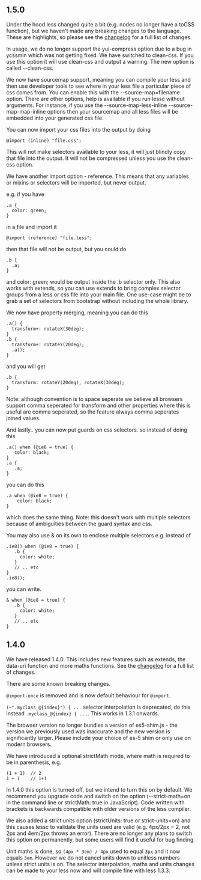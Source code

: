 1.5.0
-----

Under the hood less changed quite a bit (e.g. nodes no longer have a toCSS function), but we haven't made any breaking changes to the language. These are highlights, so please see the <a href="https://github.com/less/less.js/blob/master/CHANGELOG.md">changelog</a> for a full list of changes.

In usage, we do no longer support the yui-compress option due to a bug in ycssmin which was not getting fixed. We have switched to clean-css. If you use this option it will use clean-css and output a warning. The new option is called --clean-css.

We now have sourcemap support, meaning you can compile your less and then use developer tools to see where in your less file a particular piece of css comes from. You can enable this with the --source-map=filename option. There are other options, help is available if you run lessc without arguments. For instance, if you use the --source-map-less-inline --source-map-map-inline options then your sourcemap and all less files will be embedded into your generated css file.

You can now import your css files into the output by doing

    @import (inline) "file.css";

This will not make selectors available to your less, it will just blindly copy that file into the output. It will not be compressed unless you use the clean-css option.

We have another import option - reference. This means that any variables or mixins or selectors will be imported, but never output.

e.g. if you have

    .a {
      color: green;
    }

in a file and import it

    @import (reference) "file.less";

then that file will not be output, but you could do

    .b {
      .a;
    }

and color: green; would be output inside the .b selector only. This also works with extends, so you can use extends to bring complex selector groups from a less or css file into your main file. One use-case might be to grab a set of selectors from bootstrap without including the whole library.

We now have property merging, meaning you can do this

    .a() {
      transform+: rotateX(30deg);
    }
    .b {
      transform+: rotateY(20deg);
      .a();
    }

and you will get

    .b {
      transform: rotateY(20deg), rotateX(30deg);
    }

Note: although convention is to space seperate we believe all browsers support comma seperated for transform and other properties where this is useful are comma seperated, so the feature always comma seperates joined values.

And lastly.. you can now put guards on css selectors. so instead of doing this

    .a() when (@ie8 = true) {
       color: black;
    }
    .a {
       .a;
    }

you can do this

    .a when (@ie8 = true) {
        color: black;
    }

which does the same thing. Note: this doesn't work with multiple selectors because of ambiguities between the guard syntax and css.

You may also use & on its own to enclose multiple selectors e.g. instead of

    .ie8() when (@ie8 = true) {
       .b {
         color: white;
       }
       // .. etc
    }
    .ie8();

you can write.

    & when (@ie8 = true) {
       .b {
         color: white;
       }
       // .. etc
    }

1.4.0
-----

We have released 1.4.0. This includes new features such as extends, the data-uri function and more maths functions. See the [changelog](https://github.com/cloudhead/less.js/blob/master/CHANGELOG.md) for a full list of changes.

There are some known <span class="warning">breaking changes</span>.

`@import-once` is removed and is now default behaviour for `@import`.

`(~".myclass_@{index}") { ...` selector interpolation is deprecated, do this instead `.myclass_@{index} { ...`. This works in 1.3.1 onwards.

The browser version no longer bundles a version of es5-shim.js - the version we previously used was inaccurate and the new version is significantly larger. Please include your choice of es-5 shim or only use on modern browsers.

We have introduced a optional strictMath mode, where math is required to be in parenthesis, e.g.

    (1 + 1)  // 2
    1 + 1    // 1+1

In 1.4.0 this option is turned off, but we intend to turn this on by default. We recommend you upgrade code and switch on the option (--strict-math=on in the command line or strictMath: true in JavaScript). Code written with brackets is backwards compatible with older versions of the less compiler.

We also added a strict units option (strictUnits: true or strict-units=on) and this causes lessc to validate the units used are valid (e.g. 4px/2px = 2, not 2px and 4em/2px throws an error). There are no longer any plans to switch this option on permanently, but some users will find it useful for bug finding.

Unit maths is done, so `(4px * 3em) / 4px` used to equal `3px` and it now equals `3em`. However we do not cancel units down to unitless numbers unless strict units is on.
The selector interpolation, maths and units changes can be made to your less now and will compile fine with less 1.3.3.
